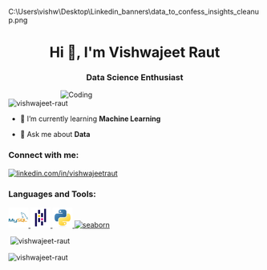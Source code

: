 C:\Users\vishw\Desktop\Linkedin_banners\data_to_confess_insights_cleanup.png
<h1 align="center">Hi 👋, I'm Vishwajeet Raut</h1>
<h3 align="center">Data Science Enthusiast</h3>
<img align="right" alt="Coding" width="400" src="https://uploads-ssl.webflow.com/5c19100c2b50073e6ee69da1/60d35967a853a1b14851703b_All%20the%20data%20(1).gif">

<p align="left"> <img src="https://komarev.com/ghpvc/?username=vishwajeet-raut&label=Profile%20views&color=0e75b6&style=flat" alt="vishwajeet-raut" /> </p>

- 🌱 I’m currently learning **Machine Learning**

- 💬 Ask me about **Data**

<h3 align="left">Connect with me:</h3>
<p align="left">
<a href="https://linkedin.com/in/linkedin.com/in/vishwajeetraut" target="blank"><img align="center" src="https://raw.githubusercontent.com/rahuldkjain/github-profile-readme-generator/master/src/images/icons/Social/linked-in-alt.svg" alt="linkedin.com/in/vishwajeetraut" height="30" width="40" /></a>
</p>

<h3 align="left">Languages and Tools:</h3>
<p align="left"> <a href="https://www.mysql.com/" target="_blank" rel="noreferrer"> <img src="https://raw.githubusercontent.com/devicons/devicon/master/icons/mysql/mysql-original-wordmark.svg" alt="mysql" width="40" height="40"/> </a> <a href="https://pandas.pydata.org/" target="_blank" rel="noreferrer"> <img src="https://raw.githubusercontent.com/devicons/devicon/2ae2a900d2f041da66e950e4d48052658d850630/icons/pandas/pandas-original.svg" alt="pandas" width="40" height="40"/> </a> <a href="https://www.python.org" target="_blank" rel="noreferrer"> <img src="https://raw.githubusercontent.com/devicons/devicon/master/icons/python/python-original.svg" alt="python" width="40" height="40"/> </a> <a href="https://seaborn.pydata.org/" target="_blank" rel="noreferrer"> <img src="https://seaborn.pydata.org/_images/logo-mark-lightbg.svg" alt="seaborn" width="40" height="40"/> </a> </p>

<p>&nbsp;<img align="center" src="https://github-readme-stats.vercel.app/api?username=vishwajeet-raut&show_icons=true&locale=en" alt="vishwajeet-raut" /></p>

<p><img align="center" src="https://github-readme-streak-stats.herokuapp.com/?user=vishwajeet-raut&" alt="vishwajeet-raut" /></p>

